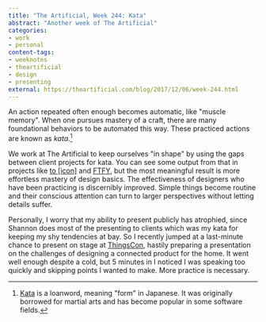 ```yaml
---
title: "The Artificial, Week 244: Kata"
abstract: "Another week of The Artificial"
categories:
- work
- personal
content-tags:
- weeknotes
- theartificial
- design
- presenting
external: https://theartificial.com/blog/2017/12/06/week-244.html
---
```


An action repeated often enough becomes automatic, like "muscle memory". When one pursues mastery of a craft, there are many foundational behaviors to be automated this way. These practiced actions are known as _kata_.[^loanword]

We work at The Artificial to keep ourselves "in shape" by using the gaps between client projects for kata. You can see some output from that in projects like [to \[icon\]](http://toicon.com/) and [FTFY](https://theartificial.com/ftfy/), but the most meaningful result is more effortless mastery of design basics. The effectiveness of designers who have been practicing is discernibly improved. Simple things become routine and their conscious attention can turn to larger perspectives without letting details suffer.

Personally, I worry that my ability to present publicly has atrophied, since Shannon does most of the presenting to clients which was my kata for keeping my shy tendencies at bay. So I recently jumped at a last-minute chance to present on stage at [ThingsCon](https://www.thingscon.nl/), hastily preparing a presentation on the challenges of designing a connected product for the home. It went well enough despite a cold, but 5 minutes in I noticed I was speaking too quickly and skipping points I wanted to make. More practice is necessary.

[^loanword]: [Kata](https://en.wikipedia.org/wiki/Kata) is a loanword, meaning "form" in Japanese. It was originally borrowed for martial arts and has become popular in some software fields.
